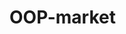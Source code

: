 # OOP-market
<script src="https://gist.github.com/itspoma/ce1337edd6d83736b24c48978d671027.js"></script>
